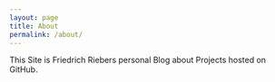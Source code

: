 ```yaml
---
layout: page
title: About
permalink: /about/
---
```

This Site is Friedrich Riebers personal Blog about Projects hosted on GitHub.
